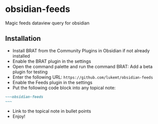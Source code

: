 # obsidian-feeds
Magic feeds dataview query for obsidian

## Installation

-   Install BRAT from the Community Plugins in Obsidian if not already installed
-   Enable the BRAT plugin in the settings
-   Open the command palette and run the command BRAT: Add a beta plugin for testing
-   Enter the following URL: `https://github.com/lukemt/obsidian-feeds`
-   Enable the Feeds plugin in the settings
-   Put the following code block into any topical note:
```md
~~~obsidian-feeds
~~~
```
-   Link to the topical note in bullet points
-   Enjoy!
